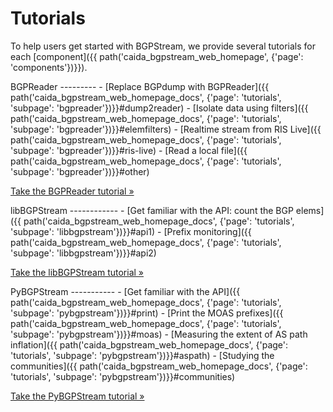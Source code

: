 Tutorials
=========

To help users get started with BGPStream, we provide several tutorials for each
[component]({{ path('caida_bgpstream_web_homepage', {'page': 'components'})}}).

<div class="row" markdown="1">
<div class="col-md-6" markdown="1">
BGPReader
---------
 - [Replace BGPdump with BGPReader]({{ path('caida_bgpstream_web_homepage_docs', {'page': 'tutorials', 'subpage': 'bgpreader'})}}#dump2reader)
 - [Isolate data using filters]({{ path('caida_bgpstream_web_homepage_docs', {'page': 'tutorials', 'subpage': 'bgpreader'})}}#elemfilters)
 - [Realtime stream from RIS Live]({{ path('caida_bgpstream_web_homepage_docs', {'page': 'tutorials', 'subpage': 'bgpreader'})}}#ris-live)
 - [Read a local file]({{ path('caida_bgpstream_web_homepage_docs', {'page': 'tutorials', 'subpage': 'bgpreader'})}}#other)
 
<a href="{{ path('caida_bgpstream_web_homepage_docs', {'page': 'tutorials', 'subpage': 'bgpreader'})}}"
    class="btn btn-primary btn-md">
    Take the BGPReader tutorial &raquo;
</a>
</div>
<div class="col-md-6" markdown="1">
libBGPStream
------------
 - [Get familiar with the API: count the BGP elems]({{ path('caida_bgpstream_web_homepage_docs', {'page': 'tutorials', 'subpage': 'libbgpstream'})}}#api1)
 - [Prefix monitoring]({{ path('caida_bgpstream_web_homepage_docs', {'page': 'tutorials', 'subpage': 'libbgpstream'})}}#api2)
 
<a href="{{ path('caida_bgpstream_web_homepage_docs', {'page': 'tutorials', 'subpage': 'libbgpstream'})}}"
     class="btn btn-primary btn-md">
     Take the libBGPStream tutorial &raquo;
</a>
</div>
<div class="col-md-6" markdown="1">
PyBGPStream
-----------
 - [Get familiar with the API]({{ path('caida_bgpstream_web_homepage_docs', {'page': 'tutorials', 'subpage': 'pybgpstream'})}}#print)
 - [Print the MOAS prefixes]({{ path('caida_bgpstream_web_homepage_docs', {'page': 'tutorials', 'subpage': 'pybgpstream'})}}#moas)
 - [Measuring the extent of AS path inflation]({{ path('caida_bgpstream_web_homepage_docs', {'page': 'tutorials', 'subpage': 'pybgpstream'})}}#aspath)
 - [Studying the communities]({{ path('caida_bgpstream_web_homepage_docs', {'page': 'tutorials', 'subpage': 'pybgpstream'})}}#communities)
 
<a href="{{ path('caida_bgpstream_web_homepage_docs', {'page': 'tutorials', 'subpage': 'pybgpstream'})}}"
      class="btn btn-primary btn-md">
      Take the PyBGPStream tutorial &raquo;
</a>
</div>
</div>
